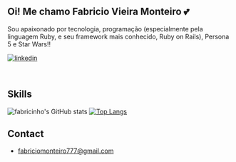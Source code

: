 
## Oi! Me chamo Fabricio Vieira Monteiro 💕
Sou apaixonado por tecnologia, programação
(especialmente pela linguagem Ruby, e seu framework 
mais conhecido, Ruby on Rails),
Persona 5 e Star Wars!!

[![linkedin](https://img.shields.io/badge/LinkedIn-0077B5?style=for-the-badge&logo=linkedin&logoColor=white
)](https://www.linkedin.com/in/fab-monteiro/)
<!--[![portfolio](https://img.shields.io/badge/portfolio-000000?style=for-the-badge&logo=About.me&logoColor=white)](https://fabricinhozzz.github.io/portfolio/)-->

<br>

## Skills
![fabricinho's GitHub stats](https://github-readme-stats-sigma-five.vercel.app/api?username=fabricinhozzz&show_icons=true&theme=vision-friendly-dark) 
[![Top Langs](https://github-readme-stats.vercel.app/api/top-langs/?username=fabricinhozzz&layout=compact&theme=vision-friendly-dark)](https://github.com/anuraghazra/github-readme-stats)

## Contact
- [fabriciomonteiro777@gmail.com](#)
